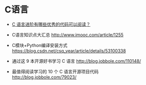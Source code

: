 # C语言

- [C 语言进阶有哪些优秀的代码可以阅读？](https://zhuanlan.zhihu.com/p/20100507)

- C语言知识点大汇总 http://www.imooc.com/article/1255

- C模块+Python编译安装方式 https://blog.csdn.net/csq_year/article/details/53100338

- 通过这 9 本开源好书学习 C 语言 http://blog.jobbole.com/110148/

- 最值得阅读学习的 10 个 C 语言开源项目代码 http://blog.jobbole.com/79023/
